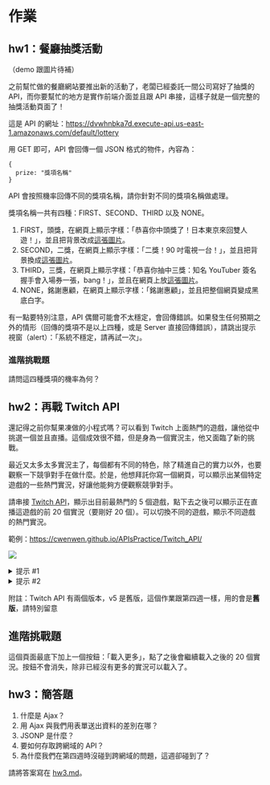 # 作業

## hw1：餐廳抽獎活動

（demo 跟圖片待補）

之前幫忙做的餐廳網站要推出新的活動了，老闆已經委託一間公司寫好了抽獎的 API，而你要幫忙的地方是實作前端介面並且跟 API 串接，這樣子就是一個完整的抽獎活動頁面了！

這是 API 的網址：https://dvwhnbka7d.execute-api.us-east-1.amazonaws.com/default/lottery

用 GET 即可，API 會回傳一個 JSON 格式的物件，內容為：

```
{
  prize: "獎項名稱"
}
```

API 會按照機率回傳不同的獎項名稱，請你針對不同的獎項名稱做處理。

獎項名稱一共有四種：FIRST、SECOND、THIRD 以及 NONE。

1. FIRST，頭獎，在網頁上顯示字樣：「恭喜你中頭獎了！日本東京來回雙人遊！」，並且把背景改成[這張圖片](https://pixabay.com/photos/flight-plane-close-look-airplane-4315953/)。
2. SECOND，二獎，在網頁上顯示字樣：「二獎！90 吋電視一台！」，並且把背景換成[這張圖片](https://pixabay.com/photos/living-room-tv-table-a-drawer-home-1872192/)。
3. THIRD，三獎，在網頁上顯示字樣：「恭喜你抽中三獎：知名 YouTuber 簽名握手會入場券一張，bang！」，並且在網頁上放[這張圖片](https://pixabay.com/photos/youtube-iphone-smartphone-mobile-2617510/)。
4. NONE，銘謝惠顧，在網頁上顯示字樣：「銘謝惠顧」，並且把整個網頁變成黑底白字。

有一點要特別注意，API 偶爾可能會不太穩定，會回傳錯誤。如果發生任何預期之外的情形（回傳的獎項不是以上四種，或是 Server 直接回傳錯誤），請跳出提示視窗（alert）：「系統不穩定，請再試一次」。

### 進階挑戰題

請問這四種獎項的機率為何？

## hw2：再戰 Twitch API

還記得之前你幫果凍做的小程式嗎？可以看到 Twitch 上面熱門的遊戲，讓他從中挑選一個並且直播。這個成效很不錯，但是身為一個實況主，他又面臨了新的挑戰。

最近又太多太多實況主了，每個都有不同的特色，除了精進自己的實力以外，也要觀察一下競爭對手在做什麼。於是，他想拜託你寫一個網頁，可以顯示出某個特定遊戲的一些熱門實況，好讓他能夠方便觀察競爭對手。

請串接 [Twitch API](https://dev.twitch.tv/docs/v5)，顯示出目前最熱門的 5 個遊戲，點下去之後可以顯示正在直播這遊戲的前 20 個實況（要剛好 20 個）。可以切換不同的遊戲，顯示不同遊戲的熱門實況。

範例：https://cwenwen.github.io/APIsPractice/Twitch_API/

![](twitch_amelie.png)


<details>
  <summary>提示 #1</summary>

  [Twitch API](https://dev.twitch.tv/docs/v5/) 裡面有一個 API 可以拿到 Live Streams 的資料，API 的描述是「Gets a list of live streams.」，看到這行就代表你找對 API 了。
</details>

<details>
  <summary>提示 #2</summary>

  API 要帶的參數有一個 `game` 的欄位，請帶遊戲名稱，還有要記得帶 limit 這個參數
</details>

附註：Twitch API 有兩個版本，v5 是舊版，這個作業跟第四週一樣，用的會是**舊版**，請特別留意


## 進階挑戰題

這個頁面最底下加上一個按鈕：「載入更多」，點了之後會繼續載入之後的 20 個實況。按鈕不會消失，除非已經沒有更多的實況可以載入了。

## hw3：簡答題

1. 什麼是 Ajax？
2. 用 Ajax 與我們用表單送出資料的差別在哪？
3. JSONP 是什麼？
4. 要如何存取跨網域的 API？
5. 為什麼我們在第四週時沒碰到跨網域的問題，這週卻碰到了？

請將答案寫在 [hw3.md](hw3.md)。
